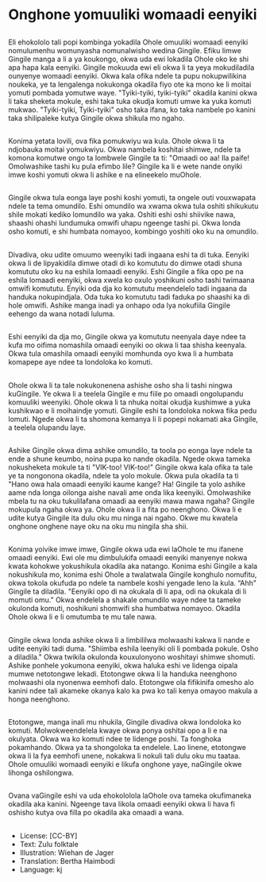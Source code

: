 # Onghone yomuuliki womaadi eenyiki

##
Eli ehokololo tali popi kombinga yokadila Ohole omuuliki womaadi eenyiki nomulumenhu womunyasha nomunalwisho wedina Gingile. Efiku limwe Gingile manga a li a ya koukongo, okwa uda ewi lokadila Ohole oko ke shi apa hapa kala eenyiki. Gingile mokuuda ewi eli okwa li ta yeya mokudiladila ounyenye womaadi eenyiki. Okwa kala ofika ndele ta pupu nokupwilikina noukeka, ye ta lengalenga nokukonga okadila fiyo ote ka mono ke li moitai yomuti pombada yomutwe waye. "Tyiki-tyiki, tyiki-tyiki" okadila kanini okwa li taka sheketa mokule, eshi taka tuka okudja komuti umwe ka yuka komuti mukwao. "Tyiki-tyiki, Tyiki-tyiki" osho taka ifana, ko taka nambele po kanini taka shilipaleke kutya Gingile okwa shikula mo ngaho.

##
Konima yetata lovili, ova fika pomukwiyu wa kula. Ohole okwa li ta ndjobauka moitai yomukwiyu. Okwa nambela koshitai shimwe, ndele ta komona komutwe ongo ta lombwele Gingile ta ti: "Omaadi oo aa! Ila paife! Omolwashike tashi ku pula efimbo lile? Gingile ka li e wete nande onyiki imwe koshi yomuti okwa li ashike e na elineekelo muOhole.

##
Gingile okwa tula eonga laye poshi koshi yomuti, ta ongele outi vouxwapata ndele ta tema omundilo. Eshi omundilo wa xwama okwa tula oshiti shikukutu shile mokati kediko lomundilo wa yaka. Oshiti eshi oshi shiivike nawa, shaashi ohashi lundumuka omwifi uhapu ngeenge tashi pi. Okwa londa osho komuti, e shi humbata nomayoo, kombingo yoshiti oko ku na omundilo.

##
Divadiva, oku udite omuumo weenyiki tadi ingaana eshi ta di tuka. Eenyiki okwa li de lipyakidila dimwe otadi di ko komututu do dimwe otadi shuna komututu oko ku na eshila lomaadi eenyiki. Eshi Gingile a fika opo pe na eshila lomaadi eenyiki, okwa xwela ko oxulo yoshikuni osho tashi twimaana omwifi komututu. Enyiki oda dja ko komututu meendelelo tadi ingaana da handuka nokupindjala. Oda tuka ko komututu tadi faduka po shaashi ka di hole omwifi. Ashike manga inadi ya onhapo oda lya nokufiila Gingile eehengo da wana notadi luluma.

##
Eshi eenyiki da dja mo, Gingile okwa ya komututu neenyala daye ndee ta kufa mo oifima nomashila omaadi eenyiki oo okwa li taa shisha keenyala. Okwa tula omashila omaadi eenyiki momhunda oyo kwa li a humbata komapepe aye ndee ta londoloka ko komuti.

##
Ohole okwa li ta tale nokukonenena ashishe osho sha li tashi ningwa kuGingile. Ye okwa li a teelela Gingile e mu fiile po omaadi ongolupandu komuuliki weenyiki. Ohole okwa li ta nhuka noitai okudja kushimwe a yuka kushikwao e li moihaindje yomuti. Gingile eshi ta londoloka nokwa fika pedu lomuti. Ngede okwa li ta shomona kemanya li li popepi nokamati aka Gingile, a teelela olupandu laye.

##
Ashike Gingile okwa dima ashike omundilo, ta toola po eonga laye ndele ta ende a shune keumbo, noina pupa ko nande okadila. Ngede okwa tameka nokusheketa mokule ta ti "VIK-too! VIK-too!" Gingile okwa kala ofika ta tale ye ta nongonona okadila, ndele ta yolo mokule. Okwa pula okadila ta ti "Hano owa hala omaadi eenyiki kaume kange? Ha! Gingile ta yolo ashike aame nda longa oilonga aishe navali ame onda lika keenyiki. Omolwashike mbela tu na oku tukulilafana omaadi aa eenyiki mawa mawa ngaha? Gingile mokupula ngaha okwa ya. Ohole okwa li a fita po neenghono. Okwa li e udite kutya Gingile ita dulu oku mu ninga nai ngaho. Okwe mu kwatela onghone onghene naye oku na oku mu ningila sha shii.

##
Konima yoivike imwe imwe, Gingile okwa uda ewi laOhole te mu ifanene omaadi eenyiki. Ewi ole mu dimbulukifa omaadi eenyiki manyenye nokwa kwata kohokwe yokushikula okadila aka natango. Konima eshi Gingile a kala nokushikula mo, konima eshi Ohole a twalatwala Gingile konghulo nomufitu, okwa tokola okufuda po ndele ta nambele koshi yengade leno la kula. “Ahh" Gingile ta diladila. "Eenyiki opo di na okukala di li apa, odi na okukala di li momuti omu." Okwa endelela a shakale omundilo waye ndee ta tameke okulonda komuti, noshikuni shomwifi sha humbatwa nomayoo. Okadila Ohole okwa li e li omutumba te mu tale nawa.

##
Gingile okwa londa ashike okwa li a limbililwa molwaashi kakwa li nande e udite eenyiki tadi duma. "Shiimba eshila leenyiki oli li pombada pokule. Osho a diladila." Okwa twikila okulonda kouxulonyono woshitayi shimwe shomuti. Ashike ponhele yokumona eenyiki, okwa haluka eshi ve lidenga oipala mumwe netotongwe lekadi. Etotongwe okwa li la handuka neenghono molwaashi ola nyonenwa eemhofi dalo. Etotongwe ola fifikinifa omesho alo kanini ndee tali akameke okanya kalo ka pwa ko tali kenya omayoo makula a honga neenghono.

##
Etotongwe, manga inali mu nhukila, Gingile divadiva okwa londoloka ko komuti. Molwokweendelela kwaye okwa ponya oshitai opo a li e na okulyata. Okwa wa ko komuti ndee te lidenge poshi. Ta fonghoka pokamhando. Okwa ya ta shongoloka ta endelele. Lao linene, etotongwe okwa li la fya eemhofi unene, nokakwa li nokuli tali dulu oku mu taataa. Ohole omuuliki womaadi eenyiki e likufa onghone yaye, naGingile okwe lihonga oshilongwa.

##
Ovana vaGingile eshi va uda ehokololola laOhole ova tameka okufimaneka okadila aka kanini. Ngeenge tava likola omaadi eenyiki okwa li hava fi oshisho kutya ova filla po okadila aka omaadi a wana.

##
* License: [CC-BY]
* Text: Zulu folktale
* Illustration: Wiehan de Jager
* Translation: Bertha Haimbodi
* Language: kj
